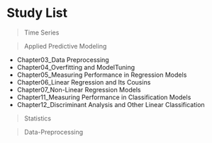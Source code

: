 # Study List

> Time Series

> Applied Predictive Modeling
* Chapter03_Data Preprocessing
* Chapter04_Overfitting and ModelTuning
* Chapter05_Measuring Performance in Regression Models
* Chapter06_Linear Regression and Its Cousins
* Chapter07_Non-Linear Regression Models
* Chapter11_Measuring Performance in Classification Models
* Chapter12_Discriminant Analysis and Other Linear Classification

> Statistics  

> Data-Preprocessing
